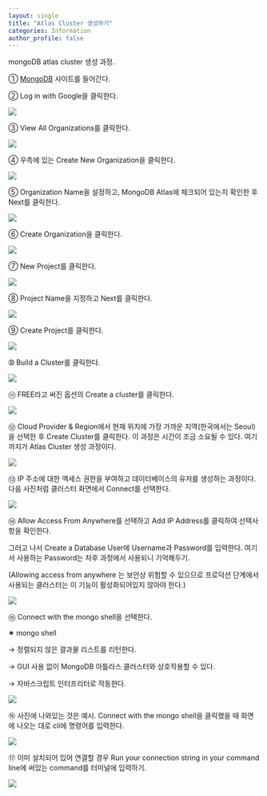 ```yaml
---
layout: single
title: "Atlas Cluster 생성하기"
categories: Information
author_profile: false
---
```


mongoDB atlas cluster 생성 과정.

① [MongoDB](http://cloud.mongodb.com/) 사이트를 들어간다.

② Log in with Google을 클릭한다.

![](https://blog.kakaocdn.net/dn/cxekOI/btrvZ4q2GQK/2AIgKmgtdK5VF6OGs0y4g1/img.png)

③ View All Organizations를 클릭한다.

![](https://blog.kakaocdn.net/dn/b5Y02c/btrvWGSt50Z/FxqYLFj1mnDb340nKjsjj0/img.png)

④ 우측에 있는 Create New Organization을 클릭한다.

![](https://blog.kakaocdn.net/dn/doMBM5/btrvW3Ubz3g/Q7TmE3sPgr5Wntly0M5B70/img.png)

⑤ Organization Name을 설정하고, MongoDB Atlas에 체크되어 있는지 확인한 후 Next를 클릭한다.

![](https://blog.kakaocdn.net/dn/K618b/btrvPK1bPEz/EneEhSJXcStAs4wPJkvpDk/img.png)

⑥ Create Organization을 클릭한다.

![](https://blog.kakaocdn.net/dn/cV3tH2/btrvZ3ZXa2l/QPMqp4Upau0rhOrzxET3K1/img.png)

⑦ New Project를 클릭한다.

![](https://blog.kakaocdn.net/dn/bRKhk8/btrv118rDk4/hVQUZSItscWHfxfck2yWG1/img.png)

⑧ Project Name을 지정하고 Next를 클릭한다.

![](https://blog.kakaocdn.net/dn/ck9rbp/btrvXUJvDZn/nK2REs0vXk1qOQ8MZKOquK/img.png)

⑨ Create Project를 클릭한다.

![](https://blog.kakaocdn.net/dn/kSxVw/btrv06hkxeK/w0v4TSHUfQJqLQNaX76fH1/img.png)

➉ Build a Cluster를 클릭한다.

![](https://blog.kakaocdn.net/dn/QViGB/btrvX8fTCgW/OVN4QgtBWRbMbUA7AcqqEk/img.png)

⑪ FREE라고 써진 옵션의 Create a cluster를 클릭한다.

![](https://blog.kakaocdn.net/dn/bjCbdx/btrv06Io1dP/I7bvr7SuD1MIzyLGsiMh2k/img.png)

⑫ Cloud Provider & Region에서 현재 위치에 가장 가까운 지역(한국에서는 Seoul)을 선택한 후 Create Cluster를 클릭한다. 이 과정은 시간이 조금 소요될 수 있다. 여기까지가 Atlas Cluster 생성 과정이다.

![](https://blog.kakaocdn.net/dn/bAvFiY/btrv127nDN8/0SoWMoNhkoX5G6EBdrmHH0/img.png)

⑬ IP 주소에 대한 액세스 권한을 부여하고 데이터베이스의 유저를 생성하는 과정이다. 다음 사진처럼 클러스터 화면에서 Connect를 선택한다.

![](https://blog.kakaocdn.net/dn/cRT7HQ/btrv3gqwQ3h/k6PmejNC2VjFFSKoIybThK/img.png)

⑭ Allow Access From Anywhere를 선택하고 Add IP Address를 클릭하여 선택사항을 확인한다.

그러고 나서 Create a Database User에 Username과 Password를 입력한다. 여기서 사용하는 Password는 차후 과정에서 사용되니 기억해두기.

(Allowing access from anywhere 는 보안상 위험할 수 있으므로 프로덕션 단계에서 사용되는 클러스터는 이 기능이 활성화되어있지 않아야 한다.)

![](https://blog.kakaocdn.net/dn/dDrkRM/btrvXTRns7s/tBxq7Qti7wYJoPh3vsqNdK/img.png)

⑮ Connect with the mongo shell을 선택한다.

✷ mongo shell

→ 정렬되지 않은 결과물 리스트를 리턴한다.

→ GUI 사용 없이 MongoDB 아틀라스 클러스터와 상호작용할 수 있다.

→ 자바스크립트 인터프리터로 작동한다.

![](https://blog.kakaocdn.net/dn/bUxJzK/btrvWF7dnms/UJKjn6VDjKHdapMVSFXxsK/img.png)

⑯ 사진에 나와있는 것은 예시. Connect with the mongo shell을 클릭했을 때 화면에 나오는 대로 cli에 명령어를 입력한다.

![](https://blog.kakaocdn.net/dn/qFWfS/btrvYwaBhm8/oXQcTei77BLrloWhdfvo6K/img.png)

⑰ 이미 설치되어 있어 연결할 경우 Run your connection string in your command line에 써있는 command를 터미널에 입력하기.

![](https://blog.kakaocdn.net/dn/bHsofQ/btrzpjMbldg/fxxAAqjo97UFZcC9GS8U90/img.png)
